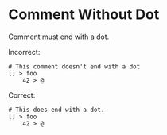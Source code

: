 # Comment Without Dot

Comment must end with a dot.

Incorrect:

```eo
# This comment doesn't end with a dot
[] > foo
    42 > @
```

Correct:

```eo
# This does end with a dot.
[] > foo
    42 > @
```
